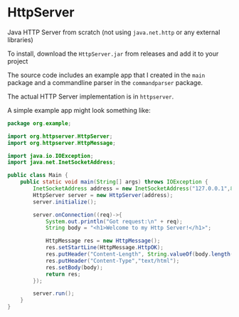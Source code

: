 # HttpServer

Java HTTP Server from scratch (not using `java.net.http` or any external libraries)

To install, download the `HttpServer.jar` from releases and add it to your project

The source code includes an example app that I created in the `main` package and a commandline parser in the `commandparser` package.

The actual HTTP Server implementation is in `httpserver`.

A simple example app might look something like:
```java
package org.example;

import org.httpserver.HttpServer;
import org.httpserver.HttpMessage;

import java.io.IOException;
import java.net.InetSocketAddress;

public class Main {
    public static void main(String[] args) throws IOException {
        InetSocketAddress address = new InetSocketAddress("127.0.0.1",8081);
        HttpServer server = new HttpServer(address);
        server.initialize();

        server.onConnection((req)->{
            System.out.println("Got request:\n" + req);
            String body = "<h1>Welcome to my Http Server!</h1>";

            HttpMessage res = new HttpMessage();
            res.setStartLine(HttpMessage.HttpOK);
            res.putHeader("Content-Length", String.valueOf(body.length()));
            res.putHeader("Content-Type","text/html");
            res.setBody(body);
            return res;
        });

        server.run();
    }
}
```
